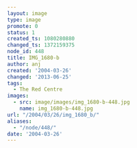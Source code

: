 ```yaml
---
layout: image
type: image
promote: 0
status: 1
created_ts: 1080280880
changed_ts: 1372159375
node_id: 448
title: IMG_1680-b
author: anj
created: '2004-03-26'
changed: '2013-06-25'
tags:
  - The Red Centre
images:
  - src: image/images/img_1680-b-448.jpg
    name: img_1680-b-448.jpg
url: "/2004/03/26/img_1680_b/"
aliases:
  - "/node/448/"
date: '2004-03-26'
---
```


